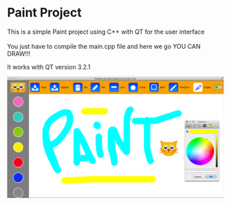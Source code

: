 # Paint Project

This is a simple Paint project using C++ with QT for the user interface</br>
</br>
You just have to compile the main.cpp file and here we go YOU CAN DRAW!!! 


It works with QT version 3.2.1

![alt tag](https://github.com/jadedagher/paint_project/blob/master/screenshot.png)
